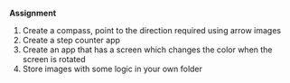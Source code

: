 **Assignment**

1. Create a compass, point to the direction required using arrow images
2. Create a step counter app
3. Create an app that has a screen which changes the color when the screen is rotated
4. Store images with some logic in your own folder
